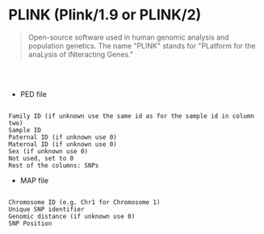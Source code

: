 # PLINK (Plink/1.9 or PLINK/2)

> Open-source software used in human genomic analysis and population genetics. The name "PLINK" stands for "PLatform for the anaLysis of INteracting Genes."

<br>
<br>

* PED file

```hash

Family ID (if unknown use the same id as for the sample id in column two)
Sample ID
Paternal ID (if unknown use 0)
Maternal ID (if unknown use 0)
Sex (if unknown use 0)
Not used, set to 0
Rest of the columns: SNPs

```

* MAP file

```hash

Chromosome ID (e.g. Chr1 for Chromosome 1)
Unique SNP identifier
Genomic distance (if unknown use 0)
SNP Position

```
